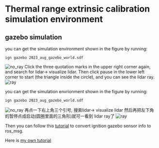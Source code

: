 # Thermal range extrinsic calibration simulation environment

## gazebo simulation

you can get the simulation environment shown in the figure by running:

```ign gazebo 2023_aug_gazebo_world.sdf ```

![no_ray](https://github.com/allenthreee/thermal_extrinsic/blob/main/gazebo_simulation/extrinsic.png)
Click the three quotation marks in the upper right corner again, and search for lidar-> visualize lidar.
Then click pause in the lower left corner to start (the triangle inside the circle), and you can see the lidar ray.
![ray](https://github.com/allenthreee/thermal_extrinsic/blob/main/gazebo_simulation/extrinsic2.png)

you can get the simulation envrionment shown in the figure by running:

```ign gazebo 2023_aug_gazebo_world.sdf ```

![no_ray](https://github.com/allenthreee/thermal_extrinsic/blob/main/gazebo_simulation/extrinsic.png)
再点一下右上角三个引号, 搜索lidar-> visualize lidar
然后再把左下角的暂停点成启动(圆圈里面的三角形)就可一看到 lidar ray了
![ray](https://github.com/allenthreee/thermal_extrinsic/blob/main/gazebo_simulation/extrinsic2.png)

Then you can follow this [tutorial](https://gazebosim.org/docs/citadel/ros_integration) to convert ignition gazebo sensor info to ros_msg.

Here is [my own tutorial](https://zhuanlan.zhihu.com/p/657387526)

